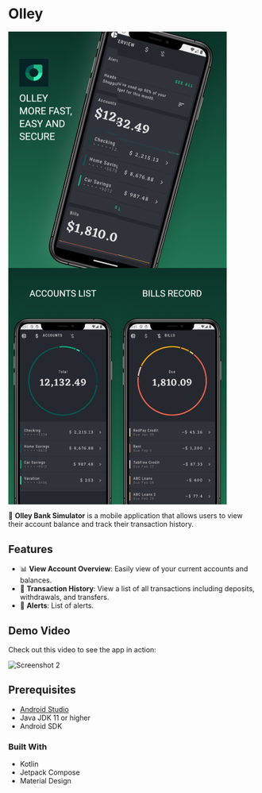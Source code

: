 # Olley

<div style="display: flex; flex-wrap: wrap;">
    <img src="Screenshots/Apple iPhone 11 Pro Max Screenshot 1.png" alt="Screenshot 1" width="220"/>
    <img src="Screenshots/Apple iPhone 11 Pro Max Screenshot 2.png" alt="Screenshot 2" width="220"/>
    <img src="Screenshots/Apple iPhone 11 Pro Max Screenshot 3.png" alt="Screenshot 3" width="220"/>
    <img src="Screenshots/Apple iPhone 11 Pro Max Screenshot 4.png" alt="Screenshot 4" width="220"/>
</div>

🚀 **Olley Bank Simulator** is a mobile application that allows users to view their account balance
and track their transaction history.

## Features

- 📊 **View Account Overview**: Easily view of your current accounts and balances.
- 📜 **Transaction History**: View a list of all transactions including deposits, withdrawals, and
  transfers.
- 🔔 **Alerts**: List of alerts.

## Demo Video

Check out this video to see the app in action:

<img src="Screenshots/Demo.gif" alt="Screenshot 2" width="220"/>

## Prerequisites

- [Android Studio](https://developer.android.com/studio)
- Java JDK 11 or higher
- Android SDK

### Built With
- Kotlin
- Jetpack Compose
- Material Design


